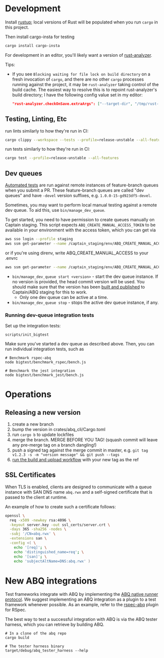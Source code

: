 # Development

Install [rustup](https://rustup.rs); local versions of Rust will be populated
when you run `cargo` in this project.

Then install cargo-insta for testing

```bash
cargo install cargo-insta
```

For development in an editor, you'll likely want a version of
[rust-analyzer](https://rust-analyzer.github.io/manual.html#installation).

Tips:

- If you see `Blocking waiting for file lock on build directory` on a fresh
  invocation of `cargo`, and there are no other `cargo` processes running
  against the project, it may be `rust-analyzer` taking control of the build
  cache. The easiest way to resolve this is to repoint rust-analyzer's build
  directory; I have the following config value set in my editor:

  ```json
  "rust-analyzer.checkOnSave.extraArgs": ["--target-dir", "/tmp/rust-analyzer-check"],
  ```

## Testing, Linting, Etc

run lints similarly to how they're run in CI:

```bash
cargo clippy --workspace --tests --profile=release-unstable --all-features -- --deny warnings
```

run tests similarly to how they're run in CI:

```bash
cargo test --profile=release-unstable --all-features
```


## Dev queues

[Automated tests](.github/workflows/bigtest.yml) are run against remote instances of
feature-branch queues when you submit a PR. These feature-branch queues are
called "dev queues" and have `-devel` version suffixes, e.g. `1.0.0-15-gd923df5-devel`.

Sometimes, you may want to perform local manual testing against a remote dev
queue. To aid this, use `bin/manage_dev_queue`.

To get started, you need to have permission to create queues manually on Captain
staging. This script expects `ABQ_CREATE_MANUAL_ACCESS_TOKEN` to be available in
your environment with the access token, which you can get via

```bash
aws sso login --profile staging
aws ssm get-parameter --name /captain_staging/env/ABQ_CREATE_MANUAL_ACCESS_TOKEN --with-decryption --profile staging
```

or if you're using direnv, write ABQ_CREATE_MANUAL_ACCESS to your .envrc

```bash
aws ssm get-parameter --name /captain_staging/env/ABQ_CREATE_MANUAL_ACCESS_TOKEN --with-decryption --profile staging --output json | jq .Parameter.Value | xargs -n 1 -I {} echo "export ABQ_CREATE_MANUAL_ACCESS_TOKEN={}" > .envrc
```

- `bin/manage_dev_queue start <version>` - start the dev queue instance. If no
  version is provided, the head commit version will be used. You should make
  sure that the version has been [built and published](.github/workflows/test_and_package_development.yml)
  to Captain/ABQ staging for this to work.
  - Only one dev queue can be active at a time.
- `bin/manage_dev_queue stop` - stops the active dev queue instance, if any.

### Running dev-queue integration tests

Set up the integration tests:

```
scripts/init_bigtest
```

Make sure you've started a dev queue as described above.
Then, you can run individual integration tests, such as

```
# Benchmark rspec-abq
node bigtest/benchmark_rspec/bench.js

# Benchmark the jest integration
node bigtest/benchmark_jest/bench.js
```

# Operations

## Releasing a new version

1. create a new branch
2. bump the version in crates/abq_cli/Cargo.toml
3. run `cargo b` to update lockfiles
4. merge the branch. MERGE BEFORE YOU TAG! (squash commit will leave any pre-merge tag on a branch dangling!)
5. push a signed tag against the merge commit in master, e.g. `git tag v1.2.3 -s -m "version message" && git push --tags`
6. [run the build and upload workflow](https://github.com/rwx-research/abq/actions/workflows/build_and_upload.yml) with your new tag as the ref

## SSL Certificates

When TLS is enabled, clients are designed to communicate with a queue instance
with SAN DNS name `abq.rwx` and a self-signed certificate that is passed to the
client at runtime.

An example of how to create such a certificate follows:

```bash
openssl \
  req -x509 -newkey rsa:4096 \
  -keyout server.key -out ssl_certs/server.crt \
  -days 365 -sha256 -nodes \
  -subj '/CN=abq.rwx' \
  -extensions san \
  -config <( \
    echo '[req]'; \
    echo 'distinguished_name=req'; \
    echo '[san]'; \
    echo 'subjectAltName=DNS:abq.rwx' )
```

# New ABQ integrations

Test frameworks integrate with ABQ by implementing the [ABQ native runner
protocol][native_runner_protocol]. We suggest implementing an ABQ integration as
a plugin to a test framework whenever possible. As an example, refer to the
[rspec-abq](https://github.com/rwx-research/rspec-abq) plugin for RSpec.

The best way to test a successful integration with ABQ is via the ABQ tester
harness, which you can retrieve by building ABQ.

```
# In a clone of the abq repo
cargo build

# The tester harness binary
target/debug/abq_tester_harness --help
```

[native_runner_protocol]: https://rwx.notion.site/ABQ-Native-Runner-Protocol-0-2-70b3ec70b2f64b84aa3253a558eba16f
